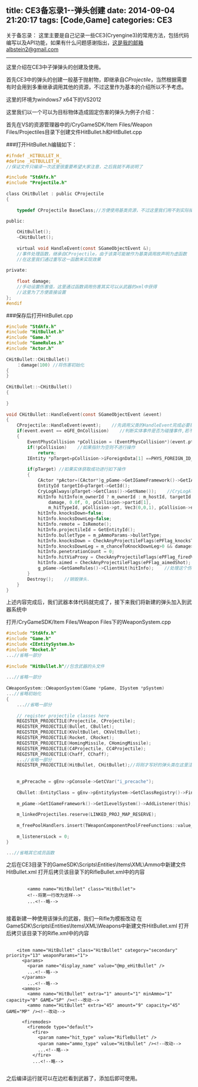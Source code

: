 title: CE3备忘录1--弹头创建
date: 2014-09-04 21:20:17
tags: [Code,Game]
categories: CE3
---
关于备忘录：
这里主要是自己记录一些CE3(Cryengine3)的常用方法，包括代码编写以及API功能，如果有什么问题感谢指出，这是我的邮箱albstein2@gmail.com

---

这里介绍在CE3中子弹弹头的创建及使用。

首先CE3中的弹头的创建一般基于抛射物，即继承自*CProjectile*，当然根据需要有时会用到多重继承调用其他的资源，不过这里作为基本的介绍所以不予考虑。

这里的环境为windows7 x64下的VS2012

这里我们以一个可以为目标物体造成固定伤害的弹头为例子介绍：

首先在VS的资源管理器中的/CryGameSDK/Item Files/Weapon Files/Projectiles目录下创建文件HitBullet.h和HitBullet.cpp

###打开HitBullet.h编辑如下：

```c
#ifndef _HITBULLET_H_
#define _HITBULLET_H_
//保证文件只编译一次这里很重要希望大家注意，之后我就不再说明了

#include "StdAfx.h"
#include "Projectile.h"
 
class CHitBullet : public CProjectile
{
 
	typedef CProjectile BaseClass;//方便使用基类资源，不过这里我们用不到实际操作时可以删掉这行
	 
public:

	CHitBullet();
	~CHitBullet();
 
	virtual void HandleEvent(const SGameObjectEvent &);
	//事件处理函数，继承自CProjectile，由于该类可能被作为基类调用故声明为虚函数
	//在这里我们通过重写这一函数来实现效果
 
private:
 
	float damage;
	//手动设置伤害值，这里通过函数调用伤害其实可以从武器的xml中获得
	//这里为了方便直接设置
};
#endif 
```

###保存后打开HitBullet.cpp

```c
#include "StdAfx.h"
#include "HitBullet.h"
#include "Game.h"
#include "GameRules.h"
#include "Actor.h"
 
CHitBullet::CHitBullet()
	：damage(100) //将伤害初始化
{
}
 
CHitBullet::~CHitBullet()
{
 
}
 
void CHitBullet::HandleEvent(const SGameObjectEvent &event)
{
	CProjectile::HandleEvent(event);    //先调用父类的HandleEvent完成必要操作
	if(event.event == eGFE_OnCollision)    //判断实体事件是否为碰撞事件,若不是则不进行操作
	{
		EventPhysCollision *pCollision = (EventPhysCollision*)(event.ptr);  //强制转换类型,在CE里很常见
		if(!pCollision)    //如果指针为空则不进行操作
			return;
		IEntity *pTarget=pCollision->iForeignData[1] ==PHYS_FOREIGN_ID_ENTITY ? (IEntity*)pCollision->pForeignData[1] : 0;    //获取与弹头发生碰撞的实体.(PHYS_FOREIGN_ID_ENTITY表明是实体)
 
		if(pTarget)	//如果实体获取成功进行如下操作
		{
			CActor *pActor=(CActor*)g_pGame->GetIGameFramework()->GetIActorSystem()->GetActor(pTarget->GetId());    //获取角色
			EntityId targetId=pTarget->GetId();
			CryLogAlways(pTarget->GetClass()->GetName());    //CryLogAlwasy是用的非常多的Debug函数,用法跟printf一样.默认类型为string,%d,%f啥的你都懂的
			HitInfo hitInfo(m_ownerId ? m_ownerId : m_hostId, targetId, m_weaponId,
				damage, 0.0f, 0, pCollision->partid[1],
				m_hitTypeId, pCollision->pt, Vec3(0,0,1), pCollision->n);    //Hitinfo是个结构体,定义了子弹(或别的什么)造成的伤害的各种参数
			hitInfo.knocksDown=false;
			hitInfo.knocksDownLeg=false;
			hitInfo.remote = IsRemote();
			hitInfo.projectileId = GetEntityId();
			hitInfo.bulletType = m_pAmmoParams->bulletType;
			hitInfo.knocksDown = CheckAnyProjectileFlags(ePFlag_knocksTarget) && ( damage > m_minDamageForKnockDown );
			hitInfo.knocksDownLeg = m_chanceToKnockDownLeg>0 && damage>m_minDamageForKnockDownLeg && m_chanceToKnockDownLeg>(int)Random(100);
			hitInfo.penetrationCount = 0;
			hitInfo.hitViaProxy = CheckAnyProjectileFlags(ePFlag_firedViaProxy);
			hitInfo.aimed = CheckAnyProjectileFlags(ePFlag_aimedShot);    //上面一长串都是初始化hitinfo里的玩意,这些记住就好,记不住就直接复制粘贴...
			g_pGame->GetGameRules()->ClientHit(hitInfo);    //处理这个伤害事件
		}
		Destroy();    //销毁弹头.
	}
}
```

上述内容完成后，我们武器本体代码就完成了，接下来我们将新建的弹头加入到武器系统中

打开/CryGameSDK/Item Files/Weapon Files下的WeaponSystem.cpp

```c
#include "StdAfx.h"
#include "Game.h"
#include <IEntitySystem.h>
#include "Rocket.h"
...//省略一部分
 
#include "HitBullet.h"//包含武器的头文件
 
...//省略一部分
 
CWeaponSystem::CWeaponSystem(CGame *pGame, ISystem *pSystem)
...//省略初始化
{
	...//省略一部分
 
	// register projectile classes here
	REGISTER_PROJECTILE(Projectile, CProjectile);
	REGISTER_PROJECTILE(Bullet, CBullet);
	REGISTER_PROJECTILE(KVoltBullet, CKVoltBullet);
	REGISTER_PROJECTILE(Rocket, CRocket);
	REGISTER_PROJECTILE(HomingMissile, CHomingMissile);
	REGISTER_PROJECTILE(C4Projectile, CC4Projectile); 
	REGISTER_PROJECTILE(Chaff, CChaff);
	...//省略一部分
	REGISTER_PROJECTILE(HitBullet, CHitBullet);//将刚才写好的弹头类在这里注册，其他的地方不用管，这样就将写好的弹头注册进了武器系统
 
 
	m_pPrecache = gEnv->pConsole->GetCVar("i_precache");
 
	CBullet::EntityClass = gEnv->pEntitySystem->GetClassRegistry()->FindClass("Bullet");
 
	m_pGame->GetIGameFramework()->GetILevelSystem()->AddListener(this);
 
	m_linkedProjectiles.reserve(LINKED_PROJ_MAP_RESERVE);
 
	m_freePoolHandlers.insert(TWeaponComponentPoolFreeFunctions::value_type(CMelee::GetWeaponComponentType(), &FreeWeaponComponentPool<CMelee, CMelee>));
 
	m_listenersLock = 0;
}

...//省略其它成员函数
```

之后在CE3目录下的GameSDK\Scripts\Entities\Items\XML\Ammo中新建文件HitBullet.xml
打开后拷贝该目录下的RifleBullet.xml中的内容


<pre>
	<code>
		&lt;ammo name="HitBullet" class="HitBullet">
		&lt;!--将第一行改为这样-->
		...&lt;!--略-->
	</code>
</pre>

接着新建一种使用该弹头的武器，我们一Rifle为模板改动
在GameSDK\Scripts\Entities\Items\XML\Weapons中新建文件HitBullet.xml
打开后拷贝该目录下的Rifle.xml中的内容


<pre>
	<code>
	&lt;item name="HitBullet" class="HitBullet" category="secondary" priority="13" weaponParams="1">
	  &lt;params>
	    &lt;param name="display_name" value="@mp_eHitBullet" />
	   	...&lt;!--略-->
	  &lt;/params>
		...&lt;!--略-->  
	  &lt;ammos>
	    &lt;ammo name="HitBullet" extra="1" amount="1" minAmmo="1" capacity="0" GAME="SP" />&lt;!--改动-->
	    &lt;ammo name="HitBullet" extra="45" amount="9" capacity="45" GAME="MP" />&lt;!--改动-->
	  </ammos&gt;
		...&lt;!--略-->
	  &lt;firemodes>
	    &lt;firemode type="default">
	      &lt;fire>
	        &lt;param name="hit_type" value="RifleBullet" />
	        &lt;param name="ammo_type" value="HitBullet" />&lt;!--改动-->
	        ...&lt;!--略-->
	      &lt;/fire>
	      ...&lt;!--略-->
	</code>
</pre>


之后编译运行就可以在边栏看到武器了，添加后即可使用。
